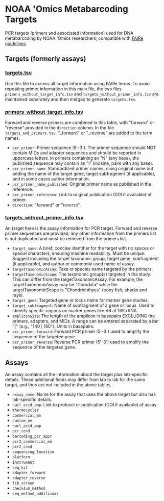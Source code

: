 # NOAA 'Omics Metabarcoding Targets

PCR targets (primers and associated information) used for DNA metabarcoding by NOAA 'Omics researchers, compatible with [FAIRe guidelines](https://fair-edna.github.io).

## Targets (formerly assays)

### [targets.tsv](https://github.com/lukenoaa/noaa-omics-primers/blob/main/targets.tsv)

Use this file to access all target information using FAIRe terms. To avoid repeating primer information in this main file, the two files `primers_without_target_info.tsv` and `targets_without_primer_info.tsv` are maintained separately and then merged to generate `targets.tsv`.

### [primers_without_target_info.tsv](https://github.com/lukenoaa/noaa-omics-primers/blob/main/primers_without_target_info.tsv)

Forward and reverse primers are combined in this table, with "forward" or "reverse" provided in the `direction` column. In the file `targets_and_primers.tsv`, "_forward" or "_reverse" are added to the term names.

- `pcr_primer`: Primer sequence (5'-3'). The primer sequence should NOT contain MIDs and adapter sequences and should be reported in uppercase letters. In primers containing an "N" (any base), the published sequence may contain an "I" (inosine, pairs with any base).
- `pcr_primer_name`: Standardized primer names, using original name but adding the name of the target gene, target subfragment (if applicable), and in some cases author information.
- `pcr_primer_name_published`: Original primer name as published in the reference.
- `pcr_primer_reference`: Link to original publication (DOI if available) of primer.
- `direction`: "forward" or "reverse".

### [targets_without_primer_info.tsv](https://github.com/lukenoaa/noaa-omics-primers/blob/main/targets_without_primer_info.tsv)

An target here is the assay information for PCR target. Forward and reverse primer sequences are provided; any other information from the primers list is not duplicated and must be retrieved from the primers list.

- `target_name`: A brief, concise identifier for the target with no spaces or special characters, ensuring machine readability. Must be unique. Suggest including the target taxonomic group, target gene, subfragment (if applicable), and author or commonly used name of assay.
- `targetTaxonomicAssay`: Taxa or species name targeted by the primers.
- `targetTaxonomicScope`: The taxonomic group(s) targeted in the study. This can differ from the targetTaxonomicAssay. For example, the targetTaxonomicAssay may be "Chordata" while the targetTaxonomicScope is "Chondrichthyes" (bony fish, sharks and rays).
- `target_gene`: Targeted gene or locus name for marker gene studies.
- `target_subfragment`: Name of subfragment of a gene or locus. Used to identify specific regions on marker genes like V6 of 16S rRNA.
- `ampliconSize`: The length of the amplicon in basepairs EXCLUDING the primers, adapters, and MIDs. A range can be entered separated by a bar "|" (e.g., "140 | 160"). Units in basepairs.
- `pcr_primer_forward`: Forward PCR primer (5'-3') used to amplify the sequence of the targeted gene.
- `pcr_primer_reverse`: Reverse PCR primer (5'-3') used to amplify the sequence of the targeted gene.

## Assays

An assay contains all the information about the target plus lab-specific details. These additional fields may differ from lab to lab for the same target, and thus are not included in the above tables.

- `assay_name`: Name for the assay that uses the above target but also has lab-specific details.
- `nucl_acid_amp`: Link to protocol or publication (DOI if available) of assay.
- `thermocycler`
- `commercial_mm`
- `custom_mm`
- `nucl_acid_amp`
- `pcr_cond`
- `barcoding_pcr_appr`
- `pcr2_commercial_mm`
- `pcr2_cond`
- `sequencing_location`
- `platform`
- `instrument`
- `seq_kit`
- `adapter_forward`
- `adapter_reverse`
- `lib_screen`
- `checksum_method`
- `seq_method_additional`
